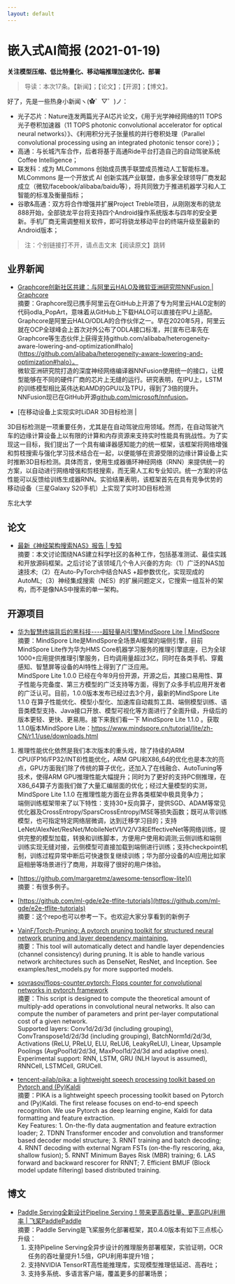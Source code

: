```yaml
---
layout: default
---
```


# 嵌入式AI简报 (2021-01-19)  

**关注模型压缩、低比特量化、移动端推理加速优化、部署**  

> 导读：本次17条。【新闻】；【论文】；【开源】；【博文】。


好了，先是一些热身小新闻ヽ(✿゜▽゜)ノ：


- 光子芯片：Nature连发两篇光子AI芯片论文，《用于光学神经网络的11 TOPS光子卷积加速器（11 TOPS photonic convolutional accelerator for optical neural networks）》、《利用积分光子张量核的并行卷积处理（Parallel convolutional processing using an integrated photonic tensor core）》；
- 高通：与长城汽车合作，后者将基于高通Ride平台打造自己的自动驾驶系统Coffee Intelligence； 
- 联发科：成为 MLCommons 创始成员携手联盟成员推动人工智能标准。MLCommons 是一个开放式 AI 创新实践产业联盟，由多家全球领导厂商发起成立（微软/facebook/alibaba/baidu等），将共同致力于推进机器学习和人工智能的标准及衡量指标；
- 谷歌&高通：双方将合作增强并扩展Project Treble项目，从刚刚发布的骁龙888开始，全部骁龙平台将支持四个Android操作系统版本与四年的安全更新。手机厂商无需调整相关软件，即可将骁龙移动平台的终端升级至最新的Android版本；

> 注：个别链接打不开，请点击文末【阅读原文】跳转


## 业界新闻  

- [Graphcore创新社区共建：与阿里云HALO及微软亚洲研究院NNFusion | Graphcore](https://mp.weixin.qq.com/s/tJBpXRcALG24KM7MJDSsQw)  
摘要：Graphcore现已携手阿里云在GitHub上开源了专为阿里云HALO定制的代码odla_PopArt，意味着从GitHub上下载HALO可以直接在IPU上适配。Graphcore是阿里云HALO/ODLA的合作伙伴之一。早在2020年5月，阿里云就在OCP全球峰会上首次对外公布了ODLA接口标准，并[宣布已率先在Graphcore等生态伙伴上获得支持github.com/alibaba/heterogeneity-aware-lowering-and-optimization#halo](https://github.com/alibaba/heterogeneity-aware-lowering-and-optimization#halo）。  
微软亚洲研究院打造的深度神经网络编译器NNFusion使用统一的接口，让模型能够在不同的硬件厂商的芯片上无缝的运行。研究表明，在IPU上，LSTM的训练模型相比英伟达和AMD的GPU以及TPU，得到了3倍的提升。NNFusion现已在GitHub开源[github.com/microsoft/nnfusion](https://github.com/microsoft/nnfusion)。  

- [在移动设备上实现实时LiDAR 3D目标检测 | 
 
3D目标检测是一项重要任务，尤其是在自动驾驶应用领域。然而，在自动驾驶汽车的边缘计算设备上以有限的计算和内存资源来支持实时性能具有挑战性。为了实现这一目标，我们提出了一个具有编译器感知能力的统一框架，该框架将网络增强和剪枝搜索与强化学习技术结合在一起，以便能够在资源受限的边缘计算设备上实时推断3D目标检测。具体而言，使用生成器循环神经网络（RNN）来提供统一的方案，以自动进行网络增强和剪枝搜索，而无需人工和专业知识。统一方案的评估性能可以反馈给训练生成器RNN。实验结果表明，该框架首先在具有竞争优势的移动设备（三星Galaxy S20手机）上实现了实时3D目标检测
 
东北大学


## 论文

- [最新《神经架构搜索NAS》报告 | 专知](https://mp.weixin.qq.com/s/ntFyLBSHJGGUfK6y7wvIiw)  
摘要：本文讨论围绕NAS建立科学社区的各种工作，包括基准测试、最佳实践和开放源码框架。之后讨论了该领域几个令人兴奋的方向:（1）广泛的NAS加速技术;（2）在Auto-PyTorch中结合NAS +超参数优化，实现现成的AutoML;（3）神经集成搜索（NES）的扩展问题定义，它搜索一组互补的架构，而不是像NAS中搜索的单一架构。  



## 开源项目


- [华为智慧终端背后的黑科技----超轻量AI引擎MindSpore Lite | MindSpore](https://mp.weixin.qq.com/s/D2uWrUJBIK8s0vsH7TVN1A)  
摘要：MindSpore Lite是MindSpore全场景AI框架的端侧引擎，目前MindSpore Lite作为华为HMS Core机器学习服务的推理引擎底座，已为全球1000+应用提供推理引擎服务，日均调用量超过3亿，同时在各类手机、穿戴感知、智慧屏等设备的AI特性上得到了广泛应用。  
MindSpore Lite 1.0.0 已经在今年9月份开源，开源之后，其接口易用性、算子性能与完备度、第三方模型的广泛支持等方面，得到了众多手机应用开发者的广泛认可。目前，1.0.0版本发布已经过去3个月，最新的MindSpore Lite 1.1.0 在算子性能优化、模型小型化、加速库自动裁剪工具、端侧模型训练、语音类模型支持、Java接口开放、模型可视化等方面进行了全面升级，升级后的版本更轻、更快、更易用。接下来我们看一下 MindSpore Lite 1.1.0 。获取1.1.0版本MindSpore Lite：https://www.mindspore.cn/tutorial/lite/zh-CN/r1.1/use/downloads.html  
1. 推理性能优化依然是我们本次版本的重头戏，除了持续的ARM CPU(FP16/FP32/INT8)性能优化，ARM GPU和X86_64的优化也是本次的亮点，GPU方面我们除了传统的算子优化，还加入了在线融合、AutoTuning等技术，使得ARM GPU推理性能大幅提升；同时为了更好的支持PC侧推理，在X86_64算子方面我们做了大量汇编层面的优化；经过大量模型的实测，MindSpore Lite 1.1.0 在推理性能方面在业界各类框架中极具竞争力；  
端侧训练框架带来了以下特性：支持30+反向算子，提供SGD、ADAM等常见优化器及CrossEntropy/SparsCrossEntropy/MSE等损失函数；既可从零训练模型，也可指定特定网络层微调，达到迁移学习目的；支持LeNet/AlexNet/ResNet/MobileNetV1/V2/V3和EffectiveNet等网络训练，提供完整的模型加载，转换和训练脚本，方便用户使用和调测;云侧训练和端侧训练实现无缝对接，云侧模型可直接加载到端侧进行训练；支持checkpoint机制，训练过程异常中断后可快速恢复继续训练；华为部分设备的AI应用比如家庭相册等场景进行了商用，并取得了很好的用户体验。  
- [https://github.com/margaretmz/awesome-tensorflow-lite]()  
摘要：有很多例子。  

- [https://github.com/ml-gde/e2e-tflite-tutorials](https://github.com/ml-gde/e2e-tflite-tutorials)  
摘要：这个repo也可以参考一下。也欢迎大家分享看到的新例子



- [VainF/Torch-Pruning: A pytorch pruning toolkit for structured neural network pruning and layer dependency maintaining.](https://github.com/VainF/Torch-Pruning)  
摘要：This tool will automatically detect and handle layer dependencies (channel consistency) during pruning. It is able to handle various network architectures such as DenseNet, ResNet, and Inception. See examples/test_models.py for more supported models.  
- [sovrasov/flops-counter.pytorch: Flops counter for convolutional networks in pytorch framework](https://github.com/sovrasov/flops-counter.pytorch)  
摘要：This script is designed to compute the theoretical amount of multiply-add operations in convolutional neural networks. It also can compute the number of parameters and print per-layer computational cost of a given network.  
Supported layers: Conv1d/2d/3d (including grouping), ConvTranspose1d/2d/3d (including grouping), BatchNorm1d/2d/3d, Activations (ReLU, PReLU, ELU, ReLU6, LeakyReLU), Linear, Upsample
Poolings (AvgPool1d/2d/3d, MaxPool1d/2d/3d and adaptive ones).  
Experimental support: RNN, LSTM, GRU (NLH layout is assumed), RNNCell, LSTMCell, GRUCell.  
- [tencent-ailab/pika: a lightweight speech processing toolkit based on Pytorch and (Py)Kaldi](https://github.com/tencent-ailab/pika)  
摘要：PIKA is a lightweight speech processing toolkit based on Pytorch and (Py)Kaldi. The first release focuses on end-to-end speech recognition. We use Pytorch as deep learning engine, Kaldi for data formatting and feature extraction.  
Key Features: 1. On-the-fly data augmentation and feature extraction loader; 2. TDNN Transformer encoder and convolution and transformer based decoder model structure; 3. RNNT training and batch decoding; 4. RNNT decoding with external Ngram FSTs (on-the-fly rescoring, aka, shallow fusion); 5. RNNT Minimum Bayes Risk (MBR) training; 6. LAS forward and backward rescorer for RNNT; 7. Efficient BMUF (Block model update filtering) based distributed training.  

## 博文

- [Paddle Serving全新设计Pipeline Serving！带来更高吞吐量、更高GPU利用率 | 飞桨PaddlePaddle](https://mp.weixin.qq.com/s/ccTiNqcz62n3ANwc_ZLEZg)  
摘要：Paddle Serving是飞桨服务化部署框架，其0.4.0版本有如下三点核心升级：  
    1. 支持Pipeline Serving全异步设计的推理服务部署框架，实验证明，OCR任务的吞吐量提升1.5倍，GPU利用率提升1倍；  
    2. 支持NVIDIA TensorRT高性能推理库，实现模型推理低延迟、高吞吐；  
    3. 支持多系统、多语言客户端，覆盖更多的部署场景；  
